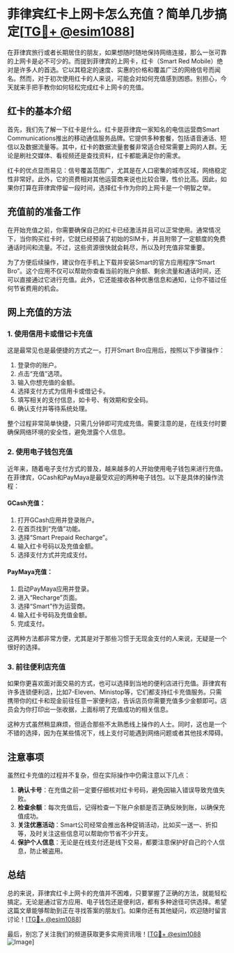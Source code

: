 # 菲律宾红卡上网卡怎么充值？简单几步搞定[[TG💪+ @esim1088](https://t.me/s/esim1088)]

在菲律宾旅行或者长期居住的朋友，如果想随时随地保持网络连接，那么一张可靠的上网卡是必不可少的。而提到菲律宾的上网卡，红卡（Smart Red Mobile）绝对是许多人的首选。它以其稳定的速度、实惠的价格和覆盖广泛的网络信号而闻名。然而，对于初次使用红卡的人来说，可能会对如何充值感到困惑。别担心，今天就来手把手教你如何轻松完成红卡上网卡的充值。

## 红卡的基本介绍

首先，我们先了解一下红卡是什么。红卡是菲律宾一家知名的电信运营商Smart Communications推出的移动通信服务品牌。它提供多种套餐，包括语音通话、短信以及数据流量等。其中，红卡的数据流量套餐非常适合经常需要上网的人群。无论是刷社交媒体、看视频还是查找资料，红卡都能满足你的需求。

红卡的优点显而易见：信号覆盖范围广，尤其是在人口密集的城市区域，网络稳定性非常好。此外，它的资费相对其他运营商来说也比较合理，性价比高。因此，如果你打算在菲律宾停留一段时间，选择红卡作为你的上网卡是一个明智之举。

## 充值前的准备工作

在开始充值之前，你需要确保自己的红卡已经激活并且可以正常使用。通常情况下，当你购买红卡时，它就已经预装了初始的SIM卡，并且附带了一定额度的免费通话时间和流量。不过，这些资源很快就会耗尽，所以及时充值非常重要。

为了方便后续操作，建议你在手机上下载并安装Smart的官方应用程序“Smart Bro”。这个应用不仅可以帮助你查看当前的账户余额、剩余流量和通话时间，还可以直接通过它进行充值。此外，它还能接收各种优惠信息和通知，让你不错过任何节省费用的机会。

## 网上充值的方法

### 1. 使用信用卡或借记卡充值

这是最常见也是最便捷的方式之一。打开Smart Bro应用后，按照以下步骤操作：

1. 登录你的账户。
2. 点击“充值”选项。
3. 输入你想充值的金额。
4. 选择支付方式为信用卡或借记卡。
5. 填写相关的支付信息，如卡号、有效期和安全码。
6. 确认支付并等待系统处理。

整个过程非常简单快捷，只需几分钟即可完成充值。需要注意的是，在线支付时要确保网络环境的安全性，避免泄露个人信息。

### 2. 使用电子钱包充值

近年来，随着电子支付方式的普及，越来越多的人开始使用电子钱包来进行充值。在菲律宾，GCash和PayMaya是最受欢迎的两种电子钱包。以下是具体的操作流程：

#### GCash充值：
1. 打开GCash应用并登录账户。
2. 在首页找到“充值”功能。
3. 选择“Smart Prepaid Recharge”。
4. 输入红卡号码以及充值金额。
5. 选择支付方式并完成支付。

#### PayMaya充值：
1. 启动PayMaya应用并登录。
2. 进入“Recharge”页面。
3. 选择“Smart”作为运营商。
4. 输入红卡号码及充值金额。
5. 完成支付。

这两种方法都非常方便，尤其是对于那些习惯于无现金支付的人来说，无疑是一个很好的选择。

### 3. 前往便利店充值

如果你更喜欢面对面交易的方式，也可以选择到当地的便利店进行充值。菲律宾有许多连锁便利店，比如7-Eleven、Ministop等，它们都支持红卡充值服务。只需携带你的红卡和现金前往任意一家便利店，告诉店员你需要充值多少金额即可。店员会为你打印出一张收据，上面标明了充值成功的相关信息。

这种方式虽然稍显麻烦，但适合那些不太熟悉线上操作的人士。同时，这也是一个不错的选择，因为在某些情况下，线上支付可能遇到网络问题或者其他技术障碍。

## 注意事项

虽然红卡充值的过程并不复杂，但在实际操作中仍需注意以下几点：

1. **确认卡号**：在充值之前一定要仔细核对红卡号码，避免因输入错误导致充值失败。
2. **检查余额**：每次充值后，记得检查一下账户余额是否正确反映到账，以确保充值成功。
3. **关注优惠活动**：Smart公司经常会推出各种促销活动，比如买一送一、折扣等，及时关注这些信息可以帮助你节省不少开支。
4. **保护个人信息**：无论是在线支付还是线下交易，都要注意保护好自己的个人信息，防止被盗用。

## 总结

总的来说，菲律宾红卡上网卡的充值并不困难，只要掌握了正确的方法，就能轻松搞定。无论是通过官方应用、电子钱包还是便利店，都有多种途径可供选择。希望这篇文章能够帮助到正在寻找答案的朋友们。如果你还有其他疑问，欢迎随时留言讨论！[[TG💪+ @esim1088](https://t.me/s/esim1088)]

最后，别忘了关注我们的频道获取更多实用资讯哦！[[TG💪+ @esim1088](https://t.me/s/esim1088) ![Image](https://i.postimg.cc/4NQfJmqS/Snipaste-2025-05-13-00-14-12.png)]